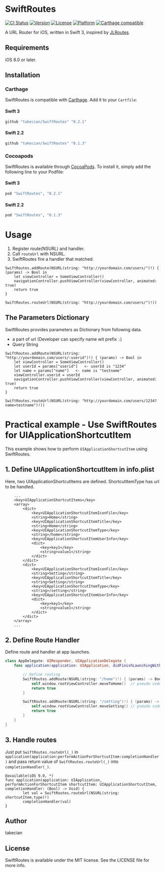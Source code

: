 # SwiftRoutes

[![CI Status](http://img.shields.io/travis/takecian/SwiftRoutes.svg?style=flat)](https://travis-ci.org/takecian/SwiftRoutes)
[![Version](https://img.shields.io/cocoapods/v/SwiftRoutes.svg?style=flat)](http://cocoapods.org/pods/SwiftRoutes)
[![License](https://img.shields.io/cocoapods/l/SwiftRoutes.svg?style=flat)](http://cocoapods.org/pods/SwiftRoutes)
[![Platform](https://img.shields.io/cocoapods/p/SwiftRoutes.svg?style=flat)](http://cocoapods.org/pods/SwiftRoutes)
[![Carthage compatible](https://img.shields.io/badge/Carthage-compatible-4BC51D.svg?style=flat)](https://github.com/Carthage/Carthage)

A URL Router for iOS, written in Swift 3, inspired by  [JLRoutes](https://github.com/joeldev/JLRoutes).

## Requirements

iOS 8.0 or later.

## Installation

### Carthage

SwiftRoutes is compatible with [Carthage](https://github.com/Carthage/Carthage). Add it to your `Cartfile`:

#### Swift 3

```ruby
github "takecian/SwiftRoutes" "0.2.1"
```

#### Swift 2.2

```ruby
github "takecian/SwiftRoutes" "0.1.3"
```

### Cocoapods

SwiftRoutes is available through [CocoaPods](http://cocoapods.org). To install
it, simply add the following line to your Podfile:

#### Swift 3

```ruby
pod "SwiftRoutes", "0.2.1"
```

#### Swift 2.2

```ruby
pod "SwiftRoutes", "0.1.3"
```

# Usage

1. Register route(NSURL) and handler.
2. Call `routeUrl` with NSURL.
3. SwiftRoutes fire a handler that matched.

```
SwiftRoutes.addRoute(NSURL(string: "http://yourdomain.com/users/")!) { (params) -> Bool in
	let viewController = SomeViewController()
	navigationController.pushViewController(viewController, animated: true)
    return true
}

SwiftRoutes.routeUrl(NSURL(string: "http://yourdomain.com/users/")!))
```

## The Parameters Dictionary

SwiftRoutes provides parameters as Dictionary from following data.

- a part of url (Developer can specify name wit prefix `:`)
- Query String

```
SwiftRoutes.addRoute(NSURL(string: "http://yourdomain.com/users/:userid")!) { (params) -> Bool in
	let viewController = SomeViewController()
	let userId = params["userid"]   <- userId is "1234"
	let name = params["name"]   <- name is "testname"
	viewController.userid = userId
	navigationController.pushViewController(viewController, animated: true)
    return true
}

SwiftRoutes.routeUrl(NSURL(string: "http://yourdomain.com/users/1234?name=testname")!))
```

# Practical example - Use SwiftRoutes for UIApplicationShortcutItem

This example shows how to perform `UIApplicationShortcutItem` using SwiftRoutes.

## 1. Define UIApplicationShortcutItem in info.plist

Here, two UIApplicationShortcutItems are defined. ShortcutItemType has url to be handled.

```
	...
	<key>UIApplicationShortcutItems</key>
	<array>
		<dict>
			<key>UIApplicationShortcutItemIconFile</key>
			<string>Home</string>
			<key>UIApplicationShortcutItemTitle</key>
			<string>Home</string>
			<key>UIApplicationShortcutItemType</key>
			<string>/home</string>
			<key>UIApplicationShortcutItemUserInfo</key>
			<dict>
				<key>key1</key>
				<string>value1</string>
			</dict>
		</dict>
		<dict>
			<key>UIApplicationShortcutItemIconFile</key>
			<string>Setting</string>
			<key>UIApplicationShortcutItemTitle</key>
			<string>Setting</string>
			<key>UIApplicationShortcutItemType</key>
			<string>/setting</string>
			<key>UIApplicationShortcutItemUserInfo</key>
			<dict>
				<key>key1</key>
				<string>value1</string>
			</dict>
		</dict>
	</array>
	...
```

## 2. Define Route Handler

Define route and handler at app launches.

```AppDelegate.swift
class AppDelegate: UIResponder, UIApplicationDelegate {
    func application(application: UIApplication, didFinishLaunchingWithOptions launchOptions: [NSObject: AnyObject]?) -> Bool {

    	// Define routing
 		SwiftRoutes.addRoute(NSURL(string: "/home")!) { (params) -> Bool in
            self.window.rootViewController.moveToHome()  // pseudo code
            return true
        }

        SwiftRoutes.addRoute(NSURL(string: "/setting")!) { (params) -> Bool in
            self.window.rootViewController.moveSetting() // pseudo code
            return true
        }
    }
}
```

## 3. Handle routes

Just put `SwiftRoutes.routeUrl(_)` in `application(application:performActionForShortcutItem:completionHandler)` and pass return value of `SwiftRoutes.routeUrl(_)` into `completionHandler(_)`.

```
@available(iOS 9.0, *)
func application(application: UIApplication, performActionForShortcutItem shortcutItem: UIApplicationShortcutItem, completionHandler: (Bool) -> Void) {
        let val = SwiftRoutes.routeUrl(NSURL(string: shortcutItem.type)!)
        completionHandler(val)
}
```

## Author

takecian

## License

SwiftRoutes is available under the MIT license. See the LICENSE file for more info.
